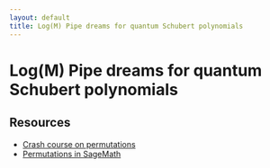 ```yaml
---
layout: default
title: Log(M) Pipe dreams for quantum Schubert polynomials
---
```

Log(M) Pipe dreams for quantum Schubert polynomials
===

Resources
---
* [Crash course on permutations](https://www.dropbox.com/s/uldwxuif9sitida/LogM-Permutations.pdf?dl=0)
* [Permutations in SageMath](https://cocalc.com/share/public_paths/780be85bdb26bcaa74231e8a2537f199bb019f54)
